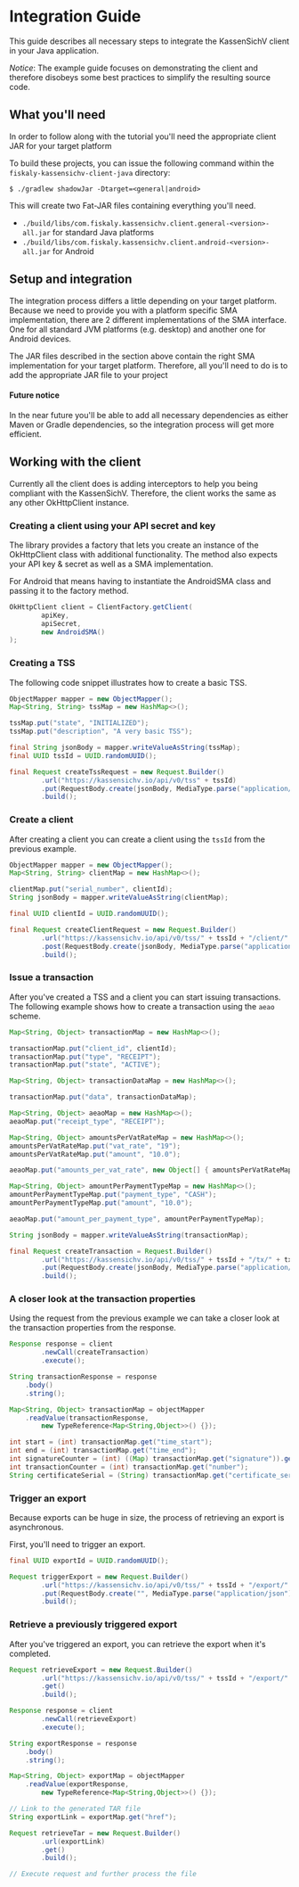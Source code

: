 # Integration Guide
This guide describes all necessary steps to integrate the KassenSichV
client in your Java application.

*Notice*: The example guide focuses on demonstrating the client and
therefore disobeys some best practices to simplify 
the resulting source code.

## What you'll need
In order to follow along with the tutorial you'll need the appropriate
client JAR for your target platform

To build these projects, you can issue the following command
within the `fiskaly-kassensichv-client-java` directory:

`$ ./gradlew shadowJar -Dtarget=<general|android>` 

This will create two Fat-JAR files containing everything you'll need.

* `./build/libs/com.fiskaly.kassensichv.client.general-<version>-all.jar` for standard Java platforms
* `./build/libs/com.fiskaly.kassensichv.client.android-<version>-all.jar` for Android

## Setup and integration
The integration process differs a little depending on your target
platform. Because we need to provide you with a platform specific SMA
implementation, there are 2 different implementations of the SMA interface.
One for all standard JVM platforms (e.g. desktop) and another one
for Android devices. 

The JAR files described in the section above contain the right SMA
implementation for your target platform. Therefore, all you'll need to
do is to add the appropriate JAR file to your project

#### Future notice
In the near future you'll be able to add all necessary dependencies as
either Maven or Gradle dependencies, so the integration process will get
more efficient.

## Working with the client
Currently all the client does is adding interceptors to help you being
compliant with the KassenSichV. Therefore, the client works the same
as any other OkHttpClient instance. 
### Creating a client using your API secret and key
The library provides a factory that lets you create an instance
of the OkHttpClient class with additional functionality. The method
also expects your API key & secret as well as a SMA implementation.

For Android that means having to instantiate the AndroidSMA class and 
passing it to the factory method.

```java
OkHttpClient client = ClientFactory.getClient(
        apiKey,
        apiSecret,
        new AndroidSMA()
);
```

### Creating a TSS
The following code snippet illustrates how to create a basic
TSS.
```java
ObjectMapper mapper = new ObjectMapper();
Map<String, String> tssMap = new HashMap<>();

tssMap.put("state", "INITIALIZED");
tssMap.put("description", "A very basic TSS");

final String jsonBody = mapper.writeValueAsString(tssMap);
final UUID tssId = UUID.randomUUID();

final Request createTssRequest = new Request.Builder()
        .url("https://kassensichv.io/api/v0/tss" + tssId)
        .put(RequestBody.create(jsonBody, MediaType.parse("application/json")))
        .build();
```
### Create a client
After creating a client you can create a client using the `tssId`
from the previous example.
```java
ObjectMapper mapper = new ObjectMapper();
Map<String, String> clientMap = new HashMap<>();

clientMap.put("serial_number", clientId);
String jsonBody = mapper.writeValueAsString(clientMap);

final UUID clientId = UUID.randomUUID();

final Request createClientRequest = new Request.Builder()
        .url("https://kassensichv.io/api/v0/tss/" + tssId + "/client/" + clientId)
        .post(RequestBody.create(jsonBody, MediaType.parse("application/json")))
        .build();
```
### Issue a transaction
After you've created a TSS and a client you can start issuing
transactions. The following example shows how to create a transaction
using the `aeao` scheme.
```java
Map<String, Object> transactionMap = new HashMap<>();

transactionMap.put("client_id", clientId);
transactionMap.put("type", "RECEIPT");
transactionMap.put("state", "ACTIVE");

Map<String, Object> transactionDataMap = new HashMap<>();

transactionMap.put("data", transactionDataMap);

Map<String, Object> aeaoMap = new HashMap<>();
aeaoMap.put("receipt_type", "RECEIPT");

Map<String, Object> amountsPerVatRateMap = new HashMap<>();
amountsPerVatRateMap.put("vat_rate", "19");
amountsPerVatRateMap.put("amount", "10.0");

aeaoMap.put("amounts_per_vat_rate", new Object[] { amountsPerVatRateMap });

Map<String, Object> amountPerPaymentTypeMap = new HashMap<>();
amountPerPaymentTypeMap.put("payment_type", "CASH");
amountPerPaymentTypeMap.put("amount", "10.0");

aeaoMap.put("amount_per_payment_type", amountPerPaymentTypeMap);

String jsonBody = mapper.writeValueAsString(transactionMap);

final Request createTransaction = Request.Builder()
        .url("https://kassensichv.io/api/v0/tss/" + tssId + "/tx/" + txId)
        .put(RequestBody.create(jsonBody, MediaType.parse("application/json")))
        .build();
```
### A closer look at the transaction properties
Using the request from the previous example we can take a closer look
at the transaction properties from the response.
```java
Response response = client
        .newCall(createTransaction)
        .execute();

String transactionResponse = response
    .body()
    .string();

Map<String, Object> transactionMap = objectMapper
    .readValue(transactionResponse,
        new TypeReference<Map<String,Object>>() {});

int start = (int) transactionMap.get("time_start");
int end = (int) transactionMap.get("time_end");
int signatureCounter = (int) ((Map) transactionMap.get("signature")).get("counter"));
int transactionCounter = (int) transactionMap.get("number");
String certificateSerial = (String) transactionMap.get("certificate_serial");
```

### Trigger an export
Because exports can be huge in size, the process of retrieving an export
is asynchronous.

First, you'll need to trigger an export.
```java
final UUID exportId = UUID.randomUUID();

Request triggerExport = new Request.Builder()
        .url("https://kassensichv.io/api/v0/tss/" + tssId + "/export/" + exportId)
        .put(RequestBody.create("", MediaType.parse("application/json")))
        .build();
```
### Retrieve a previously triggered export
After you've triggered an export, you can retrieve the export when
it's completed.

```java
Request retrieveExport = new Request.Builder()
        .url("https://kassensichv.io/api/v0/tss/" + tssId + "/export/" + exportId)
        .get()
        .build();

Response response = client
        .newCall(retrieveExport)
        .execute();

String exportResponse = response
    .body()
    .string();

Map<String, Object> exportMap = objectMapper
    .readValue(exportResponse,
        new TypeReference<Map<String,Object>>() {});

// Link to the generated TAR file
String exportLink = exportMap.get("href");

Request retrieveTar = new Request.Builder()
        .url(exportLink)
        .get()
        .build();

// Execute request and further process the file
```
